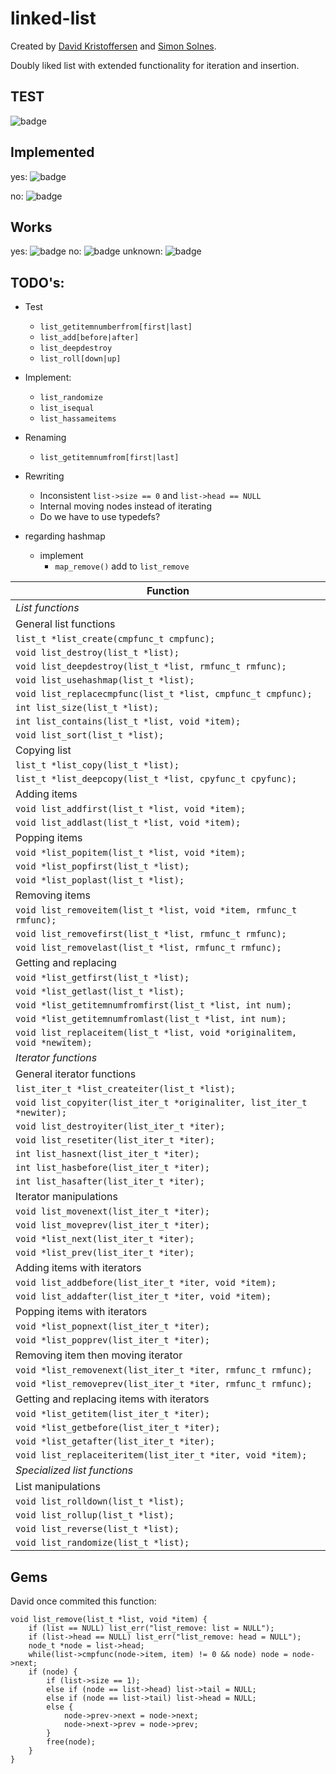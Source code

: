 # linked-list

Created by [David Kristoffersen](https://github.com/davidkristoffersen/) and [Simon Solnes](https://github.com/simonsolnes/).

Doubly liked list with extended functionality for iteration and insertion.

## TEST
![badge](https://img.shields.io/badge/start%20witha-whyyyy%3F-brightgreen.svg?style=flat)

## Implemented

yes: ![badge](https://img.shields.io/badge/implemented-yes-brightgreen.svg?style=flat)

no: ![badge](https://img.shields.io/badge/implemented-no-brightred.svg?style=flat)

## Works

yes: ![badge](https://img.shields.io/badge/tested-yes-brightgreen.svg?style=flat)
no: ![badge](https://img.shields.io/badge/tested-failed-brightred.svg?style=flat)
unknown: ![badge](https://img.shields.io/badge/tested-no-gray.svg?style=flat)


## TODO's:

* Test
	* `list_getitemnumberfrom[first|last]`
	* `list_add[before|after]`
	* `list_deepdestroy`
	* `list_roll[down|up]`
* Implement:
	* `list_randomize`
	* `list_isequal`
	* `list_hassameitems`
* Renaming
	* `list_getitemnumfrom[first|last]`
* Rewriting
	* Inconsistent `list->size == 0` and `list->head == NULL`
	* Internal moving nodes instead of iterating
	* Do we have to use typedefs?


* regarding hashmap
	* implement
		* `map_remove()` add to `list_remove`

| Function 																	|
|---------------------------------------------------------------------------|
| *List functions*															|
| General list functions													|
| `list_t *list_create(cmpfunc_t cmpfunc);`									|
| `void list_destroy(list_t *list);`										|
| `void list_deepdestroy(list_t *list, rmfunc_t rmfunc);`					|
| `void list_usehashmap(list_t *list);`										|
| `void list_replacecmpfunc(list_t *list, cmpfunc_t cmpfunc);`				|
| `int list_size(list_t *list);`											|
| `int list_contains(list_t *list, void *item);`							|
| `void list_sort(list_t *list);`											|
| Copying list																|
| `list_t *list_copy(list_t *list);`										|
| `list_t *list_deepcopy(list_t *list, cpyfunc_t cpyfunc);`					|
| Adding items																|
| `void list_addfirst(list_t *list, void *item);`							|
| `void list_addlast(list_t *list, void *item);`							|
| Popping items																|
| `void *list_popitem(list_t *list, void *item);`							|
| `void *list_popfirst(list_t *list);`										|
| `void *list_poplast(list_t *list);`										|
| Removing items															|
| `void list_removeitem(list_t *list, void *item, rmfunc_t rmfunc);`		|
| `void list_removefirst(list_t *list, rmfunc_t rmfunc);`					|
| `void list_removelast(list_t *list, rmfunc_t rmfunc);`					|
| Getting and replacing														|
| `void *list_getfirst(list_t *list);`										|
| `void *list_getlast(list_t *list);`										|
| `void *list_getitemnumfromfirst(list_t *list, int num);`					|
| `void *list_getitemnumfromlast(list_t *list, int num);`					|
| `void list_replaceitem(list_t *list, void *originalitem, void *newitem);`	|
| *Iterator functions*														|
| General iterator functions												|
| `list_iter_t *list_createiter(list_t *list);`								|
| `void list_copyiter(list_iter_t *originaliter, list_iter_t *newiter);`	|
| `void list_destroyiter(list_iter_t *iter);`								|
| `void list_resetiter(list_iter_t *iter);`									|
| `int list_hasnext(list_iter_t *iter);`									|
| `int list_hasbefore(list_iter_t *iter);`									|
| `int list_hasafter(list_iter_t *iter);`									|
| Iterator manipulations													|
| `void list_movenext(list_iter_t *iter);`									|
| `void list_moveprev(list_iter_t *iter);`									|
| `void *list_next(list_iter_t *iter);`										|
| `void *list_prev(list_iter_t *iter);`										|
| Adding items with iterators												|
| `void list_addbefore(list_iter_t *iter, void *item);`						|
| `void list_addafter(list_iter_t *iter, void *item);`						|
| Popping items with iterators												|
| `void *list_popnext(list_iter_t *iter);`									|
| `void *list_popprev(list_iter_t *iter);`									|
| Removing item then moving iterator										|
| `void *list_removenext(list_iter_t *iter, rmfunc_t rmfunc);`				|
| `void *list_removeprev(list_iter_t *iter, rmfunc_t rmfunc);`				|
| Getting and replacing items with iterators								|
| `void *list_getitem(list_iter_t *iter);`									|
| `void *list_getbefore(list_iter_t *iter);`								|
| `void *list_getafter(list_iter_t *iter);`									|
| `void list_replaceiteritem(list_iter_t *iter, void *item);`				|
|*Specialized list functions*												|
| List manipulations														|
| `void list_rolldown(list_t *list);`										|
| `void list_rollup(list_t *list);`											|
| `void list_reverse(list_t *list);`										|
| `void list_randomize(list_t *list);`										|

## Gems

David once commited this function:

```
void list_remove(list_t *list, void *item) {
	if (list == NULL) list_err("list_remove: list = NULL");
	if (list->head == NULL) list_err("list_remove: head = NULL");
	node_t *node = list->head;	
	while(list->cmpfunc(node->item, item) != 0 && node) node = node->next;
	if (node) {
		if (list->size == 1);
		else if (node == list->head) list->tail = NULL;
		else if (node == list->tail) list->head = NULL;
		else {
			node->prev->next = node->next;
			node->next->prev = node->prev;
		}
		free(node);
	}
}
```
